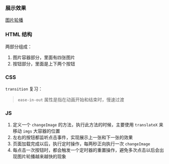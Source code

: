 ### 展示效果

[图片轮播](http://project-demo.ihsxu.com/image-carousel/)

### HTML 结构

两部分组成：

1. 图片容器部分，里面有四张图片
2. 按钮部分，里面是上下两个按钮

### CSS

`transition` 复习：

> `ease-in-out` 属性是指在动画开始和结束时，慢速过渡

### JS

1. 定义一个 `changeImage` 的方法，执行此方法的时候，主要使用 `translateX` 来移动 `imgs` 大容器的位置
2. 左右的按钮都监听点击事件，实现展示上一张和下一张的效果
3. 页面加载完成以后，执行定时操作，每两秒正向执行一次 `changeImage`
4. 每点击一次按钮时，都会触发一个定时器的重置操作，避免多次点击以后会出现图片轮播越来越快的现象
